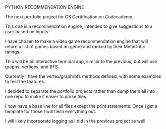 PYTHON RECOMMENDATION ENGINE

The next portfolio project for CS Certification on Codecademy.

This one is a recommendation engine, intended to give suggestions to a user based on inputs.

I have chosen to make a video game recommendation engine that will return a list of games based on genre
and ranked by their MetaCritic ratings.

This will be an interactive terminal app, similar to the previous, but will use graphs, vertices, and BFS.

Currently I have the vertex/graph/bfs methods defined, with some examples to test the features. 

I decided to separate the portfolio projects rather than dump them all into one repo to make it easier to parse files.

I now have a base line for all files except the print statements. Once I get a template for those I will flesh everything out.

I will likely incorporate logging as I did in the previous project as well. 
